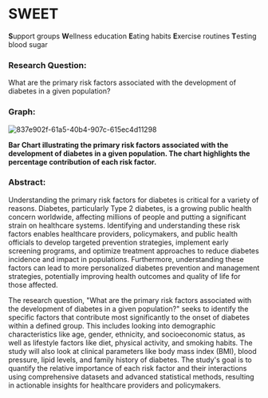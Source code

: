 # SWEET
**S**upport groups **W**ellness education **E**ating habits **E**xercise routines **T**esting blood sugar

### Research Question: 
What are the primary risk factors associated with the development of diabetes in a given population?

### Graph: 

![837e902f-61a5-40b4-907c-615ec4d11298](https://github.com/jessea100/SWEET/assets/172406481/ae353919-8cac-4130-aa03-dbb3ba3dcc5d)

**Bar Chart illustrating the primary risk factors associated with the development of diabetes in a given population. 
The chart highlights the percentage contribution of each risk factor.**

### Abstract: 
Understanding the primary risk factors for diabetes is critical for a variety of reasons. Diabetes, particularly Type 2 diabetes, is a growing public health concern worldwide, affecting millions of people and putting a significant strain on healthcare systems. Identifying and understanding these risk factors enables healthcare providers, policymakers, and public health officials to develop targeted prevention strategies, implement early screening programs, and optimize treatment approaches to reduce diabetes incidence and impact in populations. Furthermore, understanding these factors can lead to more personalized diabetes prevention and management strategies, potentially improving health outcomes and quality of life for those affected.

The research question, "What are the primary risk factors associated with the development of diabetes in a given population?" seeks to identify the specific factors that contribute most significantly to the onset of diabetes within a defined group. This includes looking into demographic characteristics like age, gender, ethnicity, and socioeconomic status, as well as lifestyle factors like diet, physical activity, and smoking habits. The study will also look at clinical parameters like body mass index (BMI), blood pressure, lipid levels, and family history of diabetes. The study's goal is to quantify the relative importance of each risk factor and their interactions using comprehensive datasets and advanced statistical methods, resulting in actionable insights for healthcare providers and policymakers.






